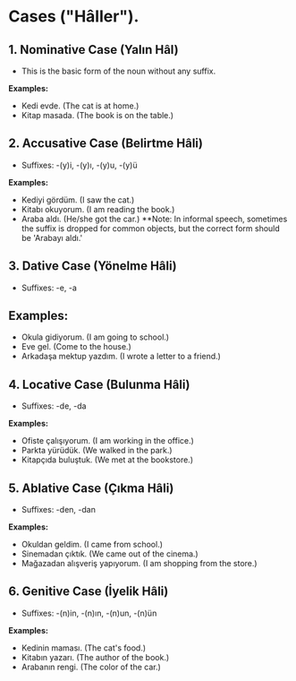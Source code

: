 # Cases ("Hâller").

## 1. Nominative Case (Yalın Hâl)
   - This is the basic form of the noun without any suffix.

   **Examples:**
   - Kedi evde. (The cat is at home.)
   - Kitap masada. (The book is on the table.)

## 2. Accusative Case (Belirtme Hâli)
   - Suffixes: -(y)i, -(y)ı, -(y)u, -(y)ü

   **Examples:**
   - Kediyi gördüm. (I saw the cat.)
   - Kitabı okuyorum. (I am reading the book.)
   - Araba aldı. (He/she got the car.) **Note: In informal speech, sometimes the suffix is dropped for common objects, but the correct form should be 'Arabayı aldı.'

## 3. Dative Case (Yönelme Hâli)
   - Suffixes: -e, -a

   ## **Examples:**
   - Okula gidiyorum. (I am going to school.)
   - Eve gel. (Come to the house.)
   - Arkadaşa mektup yazdım. (I wrote a letter to a friend.)

## 4. Locative Case (Bulunma Hâli)
   - Suffixes: -de, -da

   **Examples:**
   - Ofiste çalışıyorum. (I am working in the office.)
   - Parkta yürüdük. (We walked in the park.)
   - Kitapçıda buluştuk. (We met at the bookstore.)

## 5. Ablative Case (Çıkma Hâli)
   - Suffixes: -den, -dan

   **Examples:**
   - Okuldan geldim. (I came from school.)
   - Sinemadan çıktık. (We came out of the cinema.)
   - Mağazadan alışveriş yapıyorum. (I am shopping from the store.)

## 6. Genitive Case (İyelik Hâli)
   - Suffixes: -(n)in, -(n)ın, -(n)un, -(n)ün

   **Examples:**
   - Kedinin maması. (The cat's food.)
   - Kitabın yazarı. (The author of the book.)
   - Arabanın rengi. (The color of the car.)
